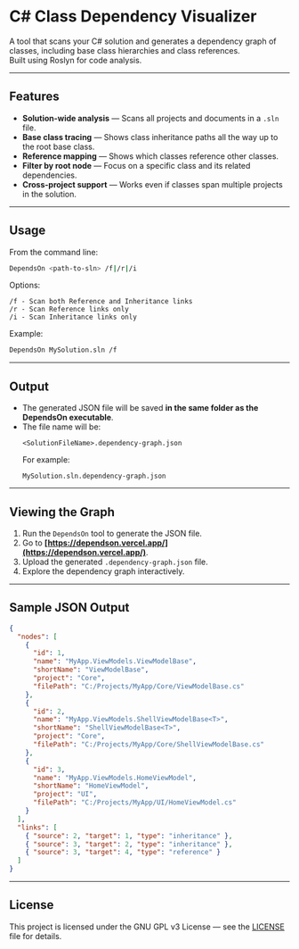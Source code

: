 # C# Class Dependency Visualizer

A tool that scans your C# solution and generates a dependency graph of classes, including base class hierarchies and class references.  
Built using Roslyn for code analysis.

---

## Features

- **Solution-wide analysis** — Scans all projects and documents in a `.sln` file.
- **Base class tracing** — Shows class inheritance paths all the way up to the root base class.
- **Reference mapping** — Shows which classes reference other classes.
- **Filter by root node** — Focus on a specific class and its related dependencies.
- **Cross-project support** — Works even if classes span multiple projects in the solution.

---

## Usage

From the command line:

```bash
DependsOn <path-to-sln> /f|/r|/i
```

Options:
```
/f - Scan both Reference and Inheritance links
/r - Scan Reference links only
/i - Scan Inheritance links only
```

Example:
```bash
DependsOn MySolution.sln /f
```

---

## Output

- The generated JSON file will be saved **in the same folder as the DependsOn executable**.  
- The file name will be:
  ```
  <SolutionFileName>.dependency-graph.json
  ```
  For example:
  ```
  MySolution.sln.dependency-graph.json
  ```

---

## Viewing the Graph

1. Run the `DependsOn` tool to generate the JSON file.
2. Go to **[https://dependson.vercel.app/](https://dependson.vercel.app/)**.
3. Upload the generated `.dependency-graph.json` file.
4. Explore the dependency graph interactively.

---

## Sample JSON Output

```json
{
  "nodes": [
    {
      "id": 1,
      "name": "MyApp.ViewModels.ViewModelBase",
      "shortName": "ViewModelBase",
      "project": "Core",
      "filePath": "C:/Projects/MyApp/Core/ViewModelBase.cs"
    },
    {
      "id": 2,
      "name": "MyApp.ViewModels.ShellViewModelBase<T>",
      "shortName": "ShellViewModelBase<T>",
      "project": "Core",
      "filePath": "C:/Projects/MyApp/Core/ShellViewModelBase.cs"
    },
    {
      "id": 3,
      "name": "MyApp.ViewModels.HomeViewModel",
      "shortName": "HomeViewModel",
      "project": "UI",
      "filePath": "C:/Projects/MyApp/UI/HomeViewModel.cs"
    }
  ],
  "links": [
    { "source": 2, "target": 1, "type": "inheritance" },
    { "source": 3, "target": 2, "type": "inheritance" },
    { "source": 3, "target": 4, "type": "reference" }
  ]
}
```

---

## License

This project is licensed under the GNU GPL v3 License — see the [LICENSE](LICENSE) file for details.
